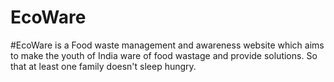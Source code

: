 # EcoWare
#EcoWare is a Food waste management and awareness website which aims to make the youth of India ware of food wastage and provide solutions. So that at least one family doesn't sleep hungry.
